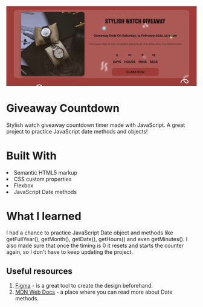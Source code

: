 <img src="https://github.com/catherineisonline/giveaway-countdown-js/blob/main/project-preview.png?raw=true">


# Giveaway Countdown

Stylish watch giveaway countdown timer made with JavaScript. A great project to practice JavaScript date methods and objects!

# Built With

<li>Semantic HTML5 markup</li>
<li>CSS custom properties</li>
<li>Flexbox</li>
<li>JavaScript Date methods</li>

# What I learned

I had a chance to practice JavaScript Date object and methods like getFullYear(), getMonth(), getDate(), getHours() and even getMinutes(). I also made sure that once the timing is 0 it resets and starts the counter again, so I don't have to keep updating the project.

## Useful resources

1. <a href="https://www.figma.com/">Figma</a> - is a great tool to create the design beforehand.
2. <a href="https://developer.mozilla.org/en-US/docs/Web/JavaScript/Reference/Global_Objects/Date">MDN Web Docs</a> - a place where you can read more about Date methods.
